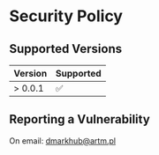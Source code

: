 # Security Policy

## Supported Versions

| Version | Supported          |
| ------- | ------------------ |
| > 0.0.1 | :white_check_mark: |

## Reporting a Vulnerability

On email: <dmarkhub@artm.pl>
